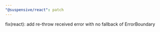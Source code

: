 ```yaml
---
"@suspensive/react": patch
---
```


fix(react): add re-throw received error with no fallback of ErrorBoundary
